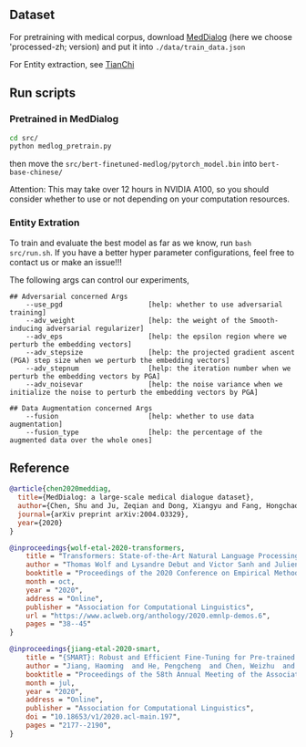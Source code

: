 ## Dataset
For pretraining with medical corpus, download [MedDialog](https://drive.google.com/drive/folders/11sglwm6-cY7gjeqlZaMxL_MDKDMLdhym) (here we choose 'processed-zh; version) and put it into `./data/train_data.json`

For Entity extraction, see [TianChi](https://tianchi.aliyun.com/dataset/dataDetail?dataId=95414#1)

## Run scripts
### Pretrained in MedDialog
```bash
cd src/
python medlog_pretrain.py
```
then move the `src/bert-finetuned-medlog/pytorch_model.bin` into `bert-base-chinese/`

Attention: This may take over 12 hours in NVIDIA A100, so you should consider whether to use or not depending on your computation resources.

### Entity Extration
To train and evaluate the best model as far as we know, run `bash src/run.sh`. If you have a better hyper parameter configurations, feel free to contact us or make an issue!!!

The following args can control our experiments,
```
## Adversarial concerned Args
    --use_pgd                     [help: whether to use adversarial training]
    --adv_weight                  [help: the weight of the Smooth-inducing adversarial regularizer]
    --adv_eps                     [help: the epsilon region where we perturb the embedding vectors]
    --adv_stepsize                [help: the projected gradient ascent (PGA) step size when we perturb the embedding vectors] 
    --adv_stepnum                 [help: the iteration number when we perturb the embedding vectors by PGA]
    --adv_noisevar                [help: the noise variance when we initialize the noise to perturb the embedding vectors by PGA]

## Data Augmentation concerned Args
    --fusion                      [help: whether to use data augmentation]
    --fusion_type                 [help: the percentage of the augmented data over the whole ones]
```


## Reference
```bibtex
@article{chen2020meddiag,
  title={MedDialog: a large-scale medical dialogue dataset},
  author={Chen, Shu and Ju, Zeqian and Dong, Xiangyu and Fang, Hongchao and Wang, Sicheng and Yang, Yue and Zeng, Jiaqi and Zhang, Ruisi and Zhang, Ruoyu and Zhou, Meng and Zhu, Penghui and Xie, Pengtao},
  journal={arXiv preprint arXiv:2004.03329}, 
  year={2020}
}
```

```bibtex
@inproceedings{wolf-etal-2020-transformers,
    title = "Transformers: State-of-the-Art Natural Language Processing",
    author = "Thomas Wolf and Lysandre Debut and Victor Sanh and Julien Chaumond and Clement Delangue and Anthony Moi and Pierric Cistac and Tim Rault and Rémi Louf and Morgan Funtowicz and Joe Davison and Sam Shleifer and Patrick von Platen and Clara Ma and Yacine Jernite and Julien Plu and Canwen Xu and Teven Le Scao and Sylvain Gugger and Mariama Drame and Quentin Lhoest and Alexander M. Rush",
    booktitle = "Proceedings of the 2020 Conference on Empirical Methods in Natural Language Processing: System Demonstrations",
    month = oct,
    year = "2020",
    address = "Online",
    publisher = "Association for Computational Linguistics",
    url = "https://www.aclweb.org/anthology/2020.emnlp-demos.6",
    pages = "38--45"
}
```

```bibtex
@inproceedings{jiang-etal-2020-smart,
    title = "{SMART}: Robust and Efficient Fine-Tuning for Pre-trained Natural Language Models through Principled Regularized Optimization",
    author = "Jiang, Haoming  and He, Pengcheng  and Chen, Weizhu  and Liu, Xiaodong  and Gao, Jianfeng  and Zhao, Tuo",
    booktitle = "Proceedings of the 58th Annual Meeting of the Association for Computational Linguistics",
    month = jul,
    year = "2020",
    address = "Online",
    publisher = "Association for Computational Linguistics",
    doi = "10.18653/v1/2020.acl-main.197",
    pages = "2177--2190",
}
```
